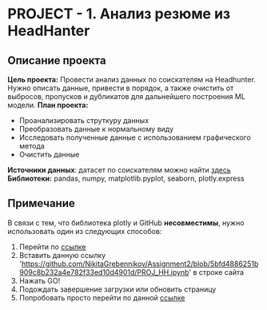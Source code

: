 # PROJECT - 1. Анализ резюме из HeadHanter
## Описание проекта
**Цель проекта:** Провести анализ данных по соискателям на Headhunter. Нужно описать данные, привести в порядок, а также очистить от выбросов, пропусков и дубликатов для дальнейшего построения ML модели.
**План проекта:**
- Проанализировать струткуру данных
- Преобразовать данные к нормальному виду
- Исследовать полученные данные с использованием графического метода
- Очистить данные

**Источники данных**: датасет по соискателям можно найти [здесь](https://drive.google.com/file/d/1Kb78mAWYKcYlellTGhIjPI-bCcKbGuTn/view)
**Библиотеки:** pandas, numpy, matplotlib.pyplot, seaborn, plotly.express
## Примечание
В связи с тем, что библиотека plotly и GitHub **несовместимы**, нужно использовать один из следующих способов:
1. Перейти по [ссылке](https://nbviewer.org)
2. Вставить данную ссылку 'https://github.com/NikitaGrebennikov/Assignment2/blob/5bfd4886251b909c8b232a4e782f33ed10d4901d/PROJ_HH.ipynb' в строке сайта
3. Нажать GO!
4. Подождать завершение загрузки или обновить страницу
1. Попробовать просто перейти по данной [ссылке](https://nbviewer.org/github/NikitaGrebennikov/Assignment2/blob/28a83b7dd7a3e744179ce8a4567d55abb54ae882/PROJ_HH.ipynb)


